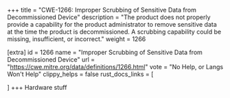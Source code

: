 +++
title = "CWE-1266: Improper Scrubbing of Sensitive Data from Decommissioned Device"
description	= "The product does not properly provide a capability for the product administrator to remove sensitive data at the time the product is decommissioned. A scrubbing capability could be missing, insufficient, or incorrect."
weight = 1266

[extra]
id = 1266
name = "Improper Scrubbing of Sensitive Data from Decommissioned Device"
url = "https://cwe.mitre.org/data/definitions/1266.html"
vote = "No Help, or Langs Won't Help"
clippy_helps = false
rust_docs_links = [
	
]
+++
Hardware stuff
